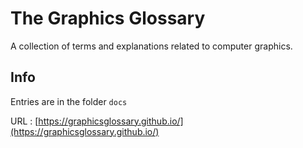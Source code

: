 # The Graphics Glossary

A collection of terms and explanations related to computer graphics.

## Info

Entries are in the folder `docs`

URL : [https://graphicsglossary.github.io/](https://graphicsglossary.github.io/)
